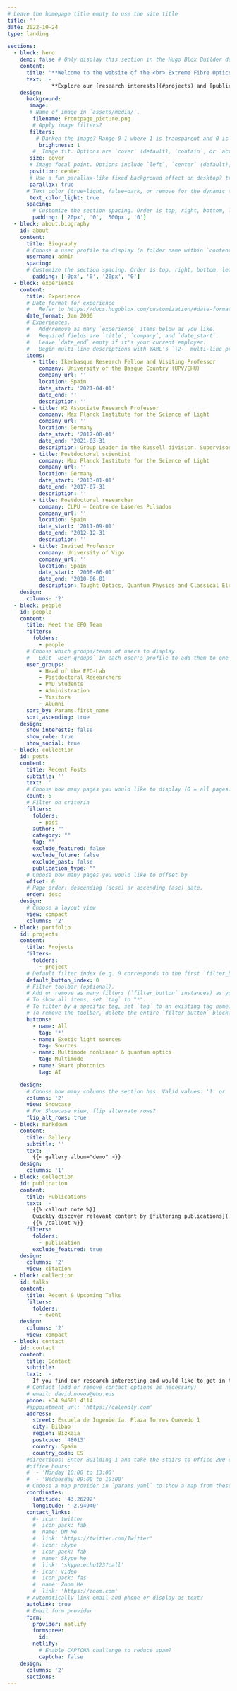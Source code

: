 ```yaml
---
# Leave the homepage title empty to use the site title
title: ''
date: 2022-10-24
type: landing

sections:
  - block: hero
    demo: false # Only display this section in the Hugo Blox Builder demo site
    content:
      title: '**Welcome to the website of the <br> Extreme Fibre Optics Lab**'
      text: |-
              **Explore our [research interests](#projects) and [publications](#publication)**
    design:
      background:
       image:
       # Name of image in `assets/media/`.
        filename: Frontpage_picture.png
        # Apply image filters?
       filters:
         # Darken the image? Range 0-1 where 1 is transparent and 0 is opaque.
          brightness: 1
        #  Image fit. Options are `cover` (default), `contain`, or `actual` size.
       size: cover
       # Image focal point. Options include `left`, `center` (default), or `right`.
       position: center
       # Use a fun parallax-like fixed background effect on desktop? true/false
       parallax: true
      # Text color (true=light, false=dark, or remove for the dynamic theme color).
       text_color_light: true
      spacing:
        # Customize the section spacing. Order is top, right, bottom, left.
        padding: ['20px', '0', '500px', '0']
  - block: about.biography
    id: about
    content:
      title: Biography
      # Choose a user profile to display (a folder name within `content/authors/`)
      username: admin
      spacing:
      # Customize the section spacing. Order is top, right, bottom, left.
        padding: ['0px', '0', '20px', '0']
  - block: experience
    content:
      title: Experience
      # Date format for experience
      #   Refer to https://docs.hugoblox.com/customization/#date-format
      date_format: Jan 2006
      # Experiences.
      #   Add/remove as many `experience` items below as you like.
      #   Required fields are `title`, `company`, and `date_start`.
      #   Leave `date_end` empty if it's your current employer.
      #   Begin multi-line descriptions with YAML's `|2-` multi-line prefix.
      items:
        - title: Ikerbasque Research Fellow and Visiting Professor
          company: University of the Basque Country (UPV/EHU)
          company_url: ''
          location: Spain
          date_start: '2021-04-01'
          date_end: ''
          description: ''
        - title: W2 Associate Research Professor
          company: Max Planck Institute for the Science of Light
          company_url: ''
          location: Germany
          date_start: '2017-08-01'
          date_end: '2021-03-31'
          description: Group Leader in the Russell division. Supervisor of 6 PhD students to completion
        - title: Postdoctoral scientist
          company: Max Planck Institute for the Science of Light
          company_url: ''
          location: Germany
          date_start: '2013-01-01'
          date_end: '2017-07-31'
          description: ''
        - title: Postdoctoral researcher
          company: CLPU – Centro de Láseres Pulsados
          company_url: ''
          location: Spain
          date_start: '2011-09-01'
          date_end: '2012-12-31'
          description: ''     
        - title: Invited Professor
          company: University of Vigo
          company_url: ''
          location: Spain
          date_start: '2008-06-01'
          date_end: '2010-06-01'
          description: Taught Optics, Quantum Physics and Classical Electrodynamics
    design:
      columns: '2'
  - block: people
    id: people
    content:
      title: Meet the EFO Team
      filters:
        folders:
          - people
      # Choose which groups/teams of users to display.
      #   Edit `user_groups` in each user's profile to add them to one or more of these groups.
      user_groups:
          - Head of the EFO-Lab
          - Postdoctoral Researchers
          - PhD Students
          - Administration
          - Visitors
          - Alumni
      sort_by: Params.first_name
      sort_ascending: true
    design:
      show_interests: false
      show_role: true
      show_social: true
  - block: collection
    id: posts
    content:
      title: Recent Posts
      subtitle: ''
      text: ''
      # Choose how many pages you would like to display (0 = all pages)
      count: 5
      # Filter on criteria
      filters:
        folders:
          - post
        author: ""
        category: ""
        tag: ""
        exclude_featured: false
        exclude_future: false
        exclude_past: false
        publication_type: ""
      # Choose how many pages you would like to offset by
      offset: 0
      # Page order: descending (desc) or ascending (asc) date.
      order: desc
    design:
      # Choose a layout view
      view: compact
      columns: '2'
  - block: portfolio
    id: projects
    content:
      title: Projects
      filters:
        folders:
          - project
      # Default filter index (e.g. 0 corresponds to the first `filter_button` instance below).
      default_button_index: 0
      # Filter toolbar (optional).
      # Add or remove as many filters (`filter_button` instances) as you like.
      # To show all items, set `tag` to "*".
      # To filter by a specific tag, set `tag` to an existing tag name.
      # To remove the toolbar, delete the entire `filter_button` block.
      buttons:
        - name: All
          tag: '*'
        - name: Exotic light sources
          tag: Sources
        - name: Multimode nonlinear & quantum optics
          tag: Multimode
        - name: Smart photonics
          tag: AI

    design:
      # Choose how many columns the section has. Valid values: '1' or '2'.
      columns: '2'
      view: Showcase
      # For Showcase view, flip alternate rows?
      flip_alt_rows: true
  - block: markdown
    content:
      title: Gallery
      subtitle: ''
      text: |-
        {{< gallery album="demo" >}}
    design:
      columns: '1'
  - block: collection
    id: publication
    content:
      title: Publications
      text: |-
        {{% callout note %}}
        Quickly discover relevant content by [filtering publications](./publication/).
        {{% /callout %}}
      filters:
        folders:
          - publication
        exclude_featured: true
    design:
      columns: '2'
      view: citation
  - block: collection
    id: talks
    content:
      title: Recent & Upcoming Talks
      filters:
        folders:
          - event
    design:
      columns: '2'
      view: compact
  - block: contact
    id: contact
    content:
      title: Contact
      subtitle:
      text: |-
        If you find our research interesting and would like to get in touch, feel free to contact us!
      # Contact (add or remove contact options as necessary)
      # email: david.novoa@ehu.eus
      phone: +34 94601 4114
      #appointment_url: 'https://calendly.com'
      address:
        street: Escuela de Ingeniería. Plaza Torres Quevedo 1
        city: Bilbao
        region: Bizkaia
        postcode: '48013'
        country: Spain
        country_code: ES
      #directions: Enter Building 1 and take the stairs to Office 200 on Floor 2
      #office_hours:
      #  - 'Monday 10:00 to 13:00'
      #  - 'Wednesday 09:00 to 10:00'
      # Choose a map provider in `params.yaml` to show a map from these coordinates
      coordinates:
        latitude: '43.26292'
        longitude: '-2.94940'  
      contact_links:
        #- icon: twitter
        #  icon_pack: fab
        #  name: DM Me
        #  link: 'https://twitter.com/Twitter'
        #- icon: skype
        #  icon_pack: fab
        #  name: Skype Me
        #  link: 'skype:echo123?call'
        #- icon: video
        #  icon_pack: fas
        #  name: Zoom Me
        #  link: 'https://zoom.com'
      # Automatically link email and phone or display as text?
      autolink: true
      # Email form provider
      form:
        provider: netlify
        formspree:
          id:
        netlify:
          # Enable CAPTCHA challenge to reduce spam?
          captcha: false
    design:
      columns: '2'
      sections:
---
```

